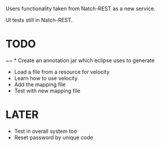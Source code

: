 Users functionality taken from Natch-REST as a new service.

UI tests still in Natch-REST.

TODO
====

~~ * Create an annotation jar which eclipse uses to generate
* Load a file from a resource for velocity
* Learn how to use velocity
* Add the mapping file
* Test with new mapping file

LATER
=====

* Test in overall system too
* Reset password by unique code

